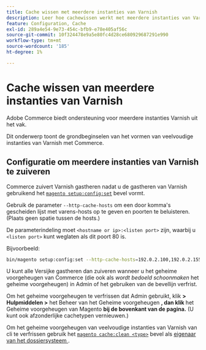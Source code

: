 ```yaml
---
title: Cache wissen met meerdere instanties van Varnish
description: Leer hoe cachewissen werkt met meerdere instanties van Varnish in Adobe Commerce. Ontdek best practices voor configuratie en beheer.
feature: Configuration, Cache
exl-id: 289a4e54-9e73-454c-bfb9-e78e405af56c
source-git-commit: 10f324478e9a5e80fc4d28ce680929687291e990
workflow-type: tm+mt
source-wordcount: '185'
ht-degree: 1%

---
```


# Cache wissen van meerdere instanties van Varnish

Adobe Commerce biedt ondersteuning voor meerdere instanties Varnish uit het vak.

Dit onderwerp toont de grondbeginselen van het vormen van veelvoudige instanties van Varnish met Commerce.

## Configuratie om meerdere instanties van Varnish te zuiveren

Commerce zuivert Varnish gastheren nadat u de gastheren van Varnish gebruikend het [`magento setup:config:set`](../../installation/tutorials/deployment.md) bevel vormt.

Gebruik de parameter `--http-cache-hosts` om een door komma&#39;s gescheiden lijst met varens-hosts op te geven en poorten te beluisteren. (Plaats geen spatie tussen de hosts.)

De parameterindeling moet `<hostname or ip>:<listen port>` zijn, waarbij u `<listen port>` kunt weglaten als dit poort 80 is.

Bijvoorbeeld:

```bash
bin/magento setup:config:set --http-cache-hosts=192.0.2.100,192.0.2.155:8080
```

U kunt alle Versijke gastheren dan zuiveren wanneer u het geheime voorgeheugen van Commerce (die ook als _wordt bedoeld schoonmaken_ het geheime voorgeheugen) in Admin of het gebruiken van de bevellijn verfrist.

Om het geheime voorgeheugen te verfrissen dat Admin gebruikt, klik **> Hulpmiddelen >** het Beheer van het Geheime voorgeheugen **, dan klik** het Geheime voorgeheugen van Magento **bij de bovenkant van de pagina.** (U kunt ook afzonderlijke cachetypen vernieuwen.)

Om het geheime voorgeheugen van veelvoudige instanties van Varnish van cli te verfrissen gebruik het [`magento cache:clean <type>`](../cli/manage-cache.md#clean-and-flush-cache-types) bevel als [&#x200B; eigenaar van het dossiersysteem &#x200B;](../../installation/prerequisites/file-system/overview.md).
